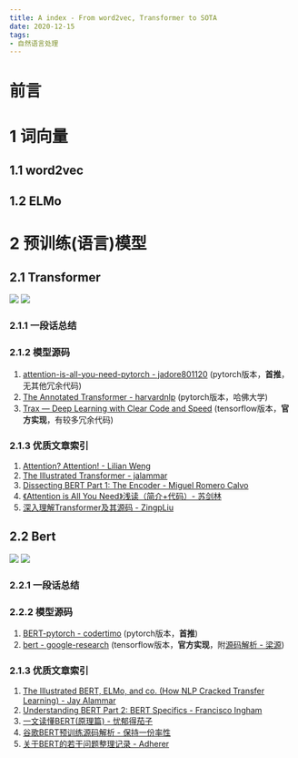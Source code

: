 ```yaml
---
title: A index - From word2vec, Transformer to SOTA 
date: 2020-12-15
tags:
- 自然语言处理
---
```


# 前言


# 1 词向量
## 1.1 word2vec
## 1.2 ELMo

# 2 预训练(语言)模型
## 2.1 Transformer
![](https://i.loli.net/2020/12/15/kUp6erNM2tAZ4zH.png)
![](https://i.loli.net/2020/12/15/ZGCuHEVtlbUd1ap.png)
### 2.1.1 一段话总结
### 2.1.2 模型源码
1. [attention-is-all-you-need-pytorch - jadore801120](https://github.com/jadore801120/attention-is-all-you-need-pytorch) (pytorch版本，**首推**，无其他冗余代码)
2. [The Annotated Transformer - harvardnlp](https://nlp.seas.harvard.edu/2018/04/03/attention.html) (pytorch版本，哈佛大学)
3. [Trax — Deep Learning with Clear Code and Speed](https://github.com/google/trax) (tensorflow版本，**官方实现**，有较多冗余代码)

### 2.1.3 优质文章索引
1. [Attention? Attention! - Lilian Weng](https://lilianweng.github.io/lil-log/2018/06/24/attention-attention.html)
2. [The Illustrated Transformer - jalammar](https://jalammar.github.io/illustrated-transformer/)
3. [Dissecting BERT Part 1: The Encoder - Miguel Romero Calvo](https://medium.com/dissecting-bert/dissecting-bert-part-1-d3c3d495cdb3)
4. [《Attention is All You Need》浅读（简介+代码）- 苏剑林](https://kexue.fm/archives/4765)
5. [深入理解Transformer及其源码 - ZingpLiu](https://www.cnblogs.com/zingp/p/11696111.html)

## 2.2 Bert
![](https://i.loli.net/2020/12/15/18wZPMjQp5COuT2.png)
![](https://i.loli.net/2020/12/15/U4htoOYcn1kLTAy.png)
### 2.2.1 一段话总结
### 2.2.2 模型源码
1. [BERT-pytorch - codertimo](https://github.com/codertimo/BERT-pytorch) (pytorch版本，**首推**)
2. [bert - google-research](https://github.com/google-research/bert) (tensorflow版本，**官方实现**，附[源码解析 - 梁源](https://www.cnblogs.com/Milburn/p/12031521.html))

### 2.1.3 优质文章索引
1. [The Illustrated BERT, ELMo, and co. (How NLP Cracked Transfer Learning) - Jay Alammar](https://jalammar.github.io/illustrated-bert/)
2. [Understanding BERT Part 2: BERT Specifics - Francisco Ingham](https://medium.com/dissecting-bert/dissecting-bert-part2-335ff2ed9c73)
3. [一文读懂BERT(原理篇) - 忧郁得茄子](https://blog.csdn.net/jiaowoshouzi/article/details/89073944)
4. [谷歌BERT预训练源码解析 - 保持一份率性](https://blog.csdn.net/weixin_39470744)
5. [关于BERT的若干问题整理记录 - Adherer](https://zhuanlan.zhihu.com/p/95594311)
